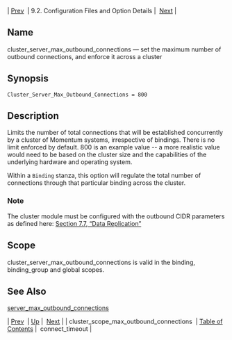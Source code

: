 | [Prev](conf.ref.cluster_scope_max_outbound_connections)  | 9.2. Configuration Files and Option Details |  [Next](conf.ref.connect_timeout.php) |

<a name="conf.ref.cluster_server_max_outbound_connections"></a>
## Name

cluster_server_max_outbound_connections — set the maximum number of outbound connections, and enforce it across a cluster

## Synopsis

`Cluster_Server_Max_Outbound_Connections = 800`

<a name="idp8648336"></a>
## Description

Limits the number of total connections that will be established concurrently by a cluster of Momentum systems, irrespective of bindings. There is no limit enforced by default. 800 is an example value -- a more realistic value would need to be based on the cluster size and the capabilities of the underlying hardware and operating system.

Within a `Binding` stanza, this option will regulate the total number of connections through that particular binding across the cluster.

### Note

The cluster module must be configured with the outbound CIDR parameters as defined here: [Section 7.7, “Data Replication”](cluster.config.replication "7.7. Data Replication")

<a name="idp8653344"></a>
## Scope

cluster_server_max_outbound_connections is valid in the binding, binding_group and global scopes.

<a name="idp8655040"></a>
## See Also

[server_max_outbound_connections](conf.ref.server_max_outbound_connections "server_max_outbound_connections")

| [Prev](conf.ref.cluster_scope_max_outbound_connections)  | [Up](conf.ref.files.php) |  [Next](conf.ref.connect_timeout.php) |
| cluster_scope_max_outbound_connections  | [Table of Contents](index) |  connect_timeout |
